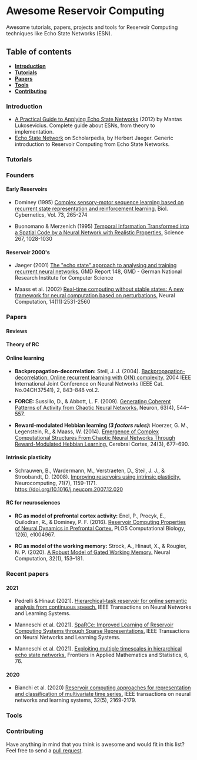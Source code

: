# Awesome Reservoir Computing

Awesome tutorials, papers, projects and tools for Reservoir Computing techniques like Echo State Networks (ESN).

## Table of contents

* **[Introduction](#introduction)**
* **[Tutorials](#tutorials)**
* **[Papers](#papers)**
* **[Tools](#tools)**
* **[Contributing](#contributing)**


### Introduction

- [A Practical Guide to Applying Echo State Networks](http://citeseerx.ist.psu.edu/viewdoc/download?doi=10.1.1.720.616&rep=rep1&type=pdf) 
(2012) by Mantas Lukosevicius. Complete guide about ESNs, from theory to implementation.
- [Echo State Network](http://www.scholarpedia.org/article/Echo_state_network) on Scholarpedia, by Herbert Jaeger. Generic introduction to Reservoir Computing from Echo State Networks.


### Tutorials


### Founders

#### Early Reservoirs
- Dominey (1995) [Complex sensory-motor sequence learning based on recurrent 
state representation and reinforcement learning.](https://www.researchgate.net/profile/Peter-Dominey/publication/15651430_Complex_sensory-motor_sequence_learning_based_on_recurrent_state_representation_and_reinforcement_learning/links/00b7d51f0e1c84ba2d000000/Complex-sensory-motor-sequence-learning-based-on-recurrent-state-representation-and-reinforcement-learning.pdf) Biol. Cybernetics, Vol. 73, 265-274 

- Buonomano & Merzenich (1995) [Temporal Information Transformed into a Spatial Code 
by a Neural Network with Realistic Properties.](https://personal.utdallas.edu/~kilgard/11c%20BuonomanoMerzenich_Science1995.pdf) Science 267, 1028-1030

#### Reservoir 2000's

- Jaeger (2001) [The "echo state" approach to analysing and training recurrent neural networks.](https://www.ai.rug.nl/minds/uploads/EchoStatesTechRep.pdf) GMD Report 148, GMD - German National Research Institute for Computer Science 

- Maass et al. (2002) [Real-time computing without stable states: A new framework for neural computation based on perturbations.](https://citeseerx.ist.psu.edu/viewdoc/download?doi=10.1.1.183.2874&rep=rep1&type=pdf) Neural Computation, 14(11):2531-2560

### Papers

  #### Reviews
  

  #### Theory of RC
  
  
  #### Online learning

  - **Backpropagation-decorrelation:** Steil, J. J. (2004). [Backpropagation-decorrelation: Online recurrent learning with O(N) complexity.](https://www.researchgate.net/profile/Jochen-Steil/publication/4116728_Backpropagation-Decorrelation_Online_recurrent_learning_with_ON_complexity/links/00463519271a850735000000/Backpropagation-Decorrelation-Online-recurrent-learning-with-ON-complexity.pdf) 2004 IEEE International Joint Conference on Neural Networks (IEEE Cat. No.04CH37541), 2, 843–848 vol.2.
  
  - **FORCE:** Sussillo, D., & Abbott, L. F. (2009). [Generating Coherent Patterns of Activity from Chaotic Neural Networks.](https://www.sciencedirect.com/science/article/pii/S0896627309005479) Neuron, 63(4), 544–557.
 
  - **Reward-modulated Hebbian learning *(3 factors rules)*:** Hoerzer, G. M., Legenstein, R., & Maass, W. (2014). [Emergence of Complex Computational Structures From Chaotic Neural Networks Through Reward-Modulated Hebbian Learning.](https://academic.oup.com/cercor/article/24/3/677/392266) Cerebral Cortex, 24(3), 677–690.

  #### Intrinsic plasticity
  
  - Schrauwen, B., Wardermann, M., Verstraeten, D., Steil, J. J., & Stroobandt, D. (2008). [Improving reservoirs using intrinsic plasticity.](https://www.sciencedirect.com/science/article/pii/S0925231208000519)
 Neurocomputing, 71(7), 1159–1171. https://doi.org/10.1016/j.neucom.2007.12.020

  #### RC for neurosciences
  
  - **RC as model of prefrontal cortex activity:** Enel, P., Procyk, E., Quilodran, R., & Dominey, P. F. (2016). [Reservoir Computing Properties of Neural Dynamics in Prefrontal Cortex.](https://journals.plos.org/ploscompbiol/article?id=10.1371/journal.pcbi.1004967) PLOS Computational Biology, 12(6), e1004967.

  - **RC as model of the working memory:** Strock, A., Hinaut, X., & Rougier, N. P. (2020). [A Robust Model of Gated Working Memory.](https://www.biorxiv.org/content/biorxiv/early/2019/08/01/589564.full.pdf) Neural Computation, 32(1), 153–181.
  
### Recent papers

  #### 2021
  
  - Pedrelli & Hinaut (2021). [Hierarchical-task reservoir for online semantic analysis from continuous speech.](https://ieeexplore.ieee.org/iel7/5962385/6104215/09548713.pdf) IEEE Transactions on Neural Networks and Learning Systems.
  
  - Manneschi et al. (2021). [SpaRCe: Improved Learning of Reservoir Computing Systems through Sparse Representations.](https://ieeexplore.ieee.org/iel7/5962385/6104215/09514399.pdf) IEEE Transactions on Neural Networks and Learning Systems.

  - Manneschi et al. (2021). [Exploiting multiple timescales in hierarchical echo state networks.](https://internal-journal.frontiersin.org/articles/10.3389/fams.2020.616658/full) Frontiers in Applied Mathematics and Statistics, 6, 76.


  #### 2020
  
  - Bianchi et al. (2020) [Reservoir computing approaches for representation and classification of multivariate time series.](https://ieeexplore.ieee.org/iel7/5962385/6104215/09127499.pdf) IEEE transactions on neural networks and learning systems, 32(5), 2169-2179.


### Tools


### Contributing

Have anything in mind that you think is awesome and would fit in this list? Feel free to send a [pull request](https://github.com/reservoirpy/awesome-reservoir-computing/pulls).
